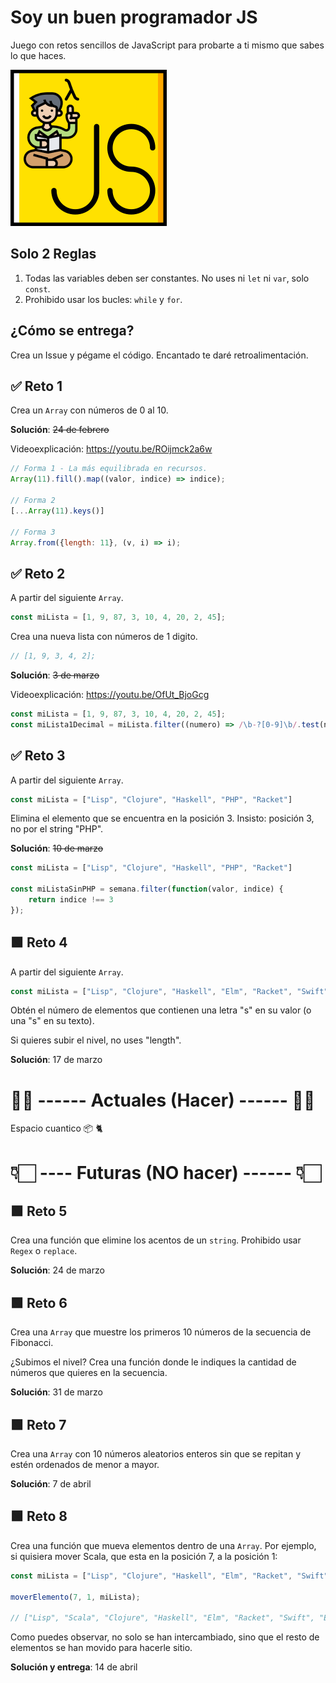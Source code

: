 # Soy un buen programador JS

Juego con retos sencillos de JavaScript para probarte a ti mismo que sabes lo que haces.

<img src="logo.png" width="250">

## Solo 2 Reglas

1. Todas las variables deben ser constantes. No uses ni `let` ni `var`, solo `const`.
2. Prohibido usar los bucles: `while` y `for`.

## ¿Cómo se entrega?

Crea un Issue y pégame el código. Encantado te daré retroalimentación.

## ✅ Reto 1

Crea un `Array` con números de 0 al 10.

**Solución**: ~~24 de febrero~~ 

Videoexplicación: https://youtu.be/ROijmck2a6w

```javascript
// Forma 1 - La más equilibrada en recursos.
Array(11).fill().map((valor, indice) => indice);

// Forma 2
[...Array(11).keys()]

// Forma 3
Array.from({length: 11}, (v, i) => i);
```

## ✅ Reto 2

A partir del siguiente `Array`.

```javascript
const miLista = [1, 9, 87, 3, 10, 4, 20, 2, 45];
```

Crea una nueva lista con números de 1 digito.

```javascript
// [1, 9, 3, 4, 2];
```

**Solución**: ~~3 de marzo~~ 

Videoexplicación: https://youtu.be/OfUt_BjoGcg

```javascript
const miLista = [1, 9, 87, 3, 10, 4, 20, 2, 45];
const miLista1Decimal = miLista.filter((numero) => /\b-?[0-9]\b/.test(numero));
```

## ✅ Reto 3

A partir del siguiente `Array`.

```javascript
const miLista = ["Lisp", "Clojure", "Haskell", "PHP", "Racket"]
```

Elimina el elemento que se encuentra en la posición 3. Insisto: posición 3, no por el string "PHP".

**Solución**: ~~10 de marzo~~

```javascript
const miLista = ["Lisp", "Clojure", "Haskell", "PHP", "Racket"]

const miListaSinPHP = semana.filter(function(valor, indice) {
    return indice !== 3
});
```

## 🟩 Reto 4

A partir del siguiente `Array`.

```javascript
const miLista = ["Lisp", "Clojure", "Haskell", "Elm", "Racket", "Swift", "Erlang", "Scala"]
```

Obtén el número de elementos que contienen una letra "s" en su valor (o una "s" en su texto).

Si quieres subir el nivel, no uses "length".

**Solución**: 17 de marzo

# ☝🏻 ------ Actuales (Hacer) ------ ☝🏻

Espacio cuantico 📦 🐈

# 👇🏻 ---- Futuras (NO hacer) ------ 👇🏻

## 🟩 Reto 5

Crea una función que elimine los acentos de un `string`. Prohibido usar `Regex` o `replace`.

**Solución**: 24 de marzo

## 🟩 Reto 6

Crea una `Array` que muestre los primeros 10 números de la secuencia de Fibonacci.

¿Subimos el nivel? Crea una función donde le indiques la cantidad de números que quieres en la secuencia.

**Solución**: 31 de marzo

## 🟩 Reto 7

Crea una `Array` con 10 números aleatorios enteros sin que se repitan y estén ordenados de menor a mayor.

**Solución**: 7 de abril

## 🟩 Reto 8

Crea una función que mueva elementos dentro de una `Array`. Por ejemplo, si quisiera mover Scala, que esta en la posición 7, a la posición 1: 

``` javascript
const miLista = ["Lisp", "Clojure", "Haskell", "Elm", "Racket", "Swift", "Erlang", "Scala"]

moverElemento(7, 1, miLista);

// ["Lisp", "Scala", "Clojure", "Haskell", "Elm", "Racket", "Swift", "Erlang"]

```

Como puedes observar, no solo se han intercambiado, sino que el resto de elementos se han movido para hacerle sitio.

**Solución y entrega**: 14 de abril
